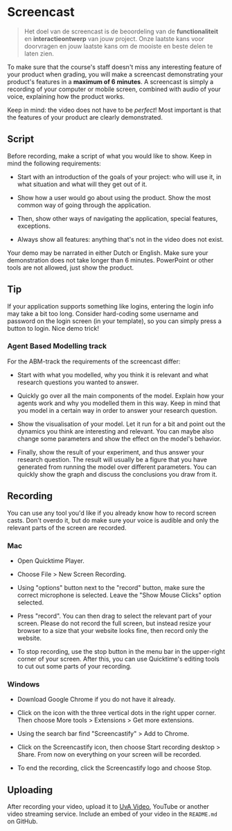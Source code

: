 # Screencast

> Het doel van de screencast is de beoordeling van de **functionaliteit** en **interactieontwerp** van jouw project. Onze laatste kans voor doorvragen en jouw laatste kans om de mooiste en beste delen te laten zien.

To make sure that the course's staff doesn't miss any interesting feature of your product when grading, you will make a screencast demonstrating your product's features in a **maximum of 6 minutes**. A screencast is simply a recording of your computer or mobile screen, combined with audio of your voice, explaining how the product works.

Keep in mind: the video does not have to be *perfect*! Most important is that the features of your product are clearly demonstrated.

## Script

Before recording, make a script of what you would like to show. Keep in mind the following requirements:

* Start with an introduction of the goals of your project: who will use it, in what situation and what will they get out of it.

* Show how a user would go about using the product. Show the most common way of going through the application.

* Then, show other ways of navigating the application, special features, exceptions.

* Always show all features: anything that's not in the video does not exist.

Your demo may be narrated in either Dutch or English. Make sure your demonstration does not take longer than 6 minutes. PowerPoint or other tools are not allowed, just show the product.

## Tip

If your application supports something like logins, entering the login info may take a bit too long. Consider hard-coding some username and password on the login screen (in your template), so you can simply press a button to login. Nice demo trick!

### Agent Based Modelling track

For the ABM-track the requirements of the screencast differ:

* Start with what you modelled, why you think it is relevant and what research questions you wanted to answer.

* Quickly go over all the main components of the model. Explain how your agents work and why you modelled them in this way. Keep in mind that you model in a certain way in order to answer your research question.

* Show the visualisation of your model. Let it run for a bit and point out the dynamics you think are interesting and relevant. You can maybe also change some parameters and show the effect on the model's behavior.

* Finally, show the result of your experiment, and thus answer your research question. The result will usually be a figure that you have generated from running the model over different parameters. You can quickly show the graph and discuss the conclusions you draw from it.

## Recording

You can use any tool you'd like if you already know how to record screen casts. Don't overdo it, but do make sure your voice is audible and only the relevant parts of the screen are recorded.

### Mac

* Open Quicktime Player.

* Choose File > New Screen Recording.

* Using "options" button next to the "record" button, make sure the correct microphone is selected. Leave the "Show Mouse Clicks" option selected.

* Press "record". You can then drag to select the relevant part of your screen. Please do not record the full screen, but instead resize your browser to a size that your website looks fine, then record only the website.

* To stop recording, use the stop button in the menu bar in the upper-right corner of your screen. After this, you can use Quicktime's editing tools to cut out some parts of your recording.

### Windows

* Download Google Chrome if you do not have it already.

* Click on the icon with the three vertical dots in the right upper corner. Then choose More tools > Extensions > Get more extensions.

* Using the search bar find "Screencastify" > Add to Chrome.

* Click on the Screencastify icon, then choose Start recording desktop > Share. From now on everything on your screen will be recorded.

* To end the recording, click the Screencastify logo and choose Stop.

## Uploading

After recording your video, upload it to [UvA Video](https://video.uva.nl/home), YouTube or another video streaming service. Include an embed of your video in the `README.md` on GitHub.
